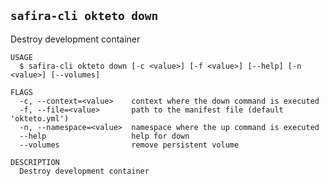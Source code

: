 <!-- order:27 -->
<!-- PLEASE! Don't edit this file, auto generated! -->

## `safira-cli okteto down`

Destroy development container

```
USAGE
  $ safira-cli okteto down [-c <value>] [-f <value>] [--help] [-n <value>] [--volumes]

FLAGS
  -c, --context=<value>    context where the down command is executed
  -f, --file=<value>       path to the manifest file (default 'okteto.yml')
  -n, --namespace=<value>  namespace where the up command is executed
  --help                   help for down
  --volumes                remove persistent volume

DESCRIPTION
  Destroy development container
```
